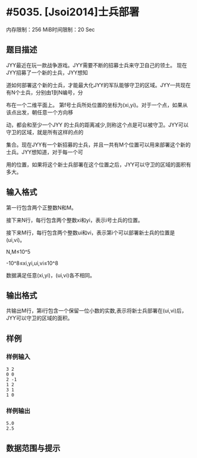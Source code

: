 # #5035. [Jsoi2014]士兵部署

内存限制：256 MiB时间限制：20 Sec

## 题目描述

JYY最近在玩一款战争游戏。JYY需要不断的招募士兵来守卫自己的领土。 现在JYY招募了一个新的士兵，JYY想知

道如何部署这个新的士兵，才能最大化JYY的军队能够守卫的区域。JYY&mdash;共现在有N个士兵，分别由1到N编号，分

布在一个二维平面上。 第f号士兵所处位置的坐标为(xi,yi)。对于一个点，如果从该点出发，朝任意一个方向移

动，都会和至少一个JYY 的士兵的距离减少,则称这个点是可以被守卫。JYY可以守卫的区域，就是所有这样的点的

集合。现在JYY有一个新招募的士兵，并且一共有M个位置可以用来部署这个新的士兵。JYY想知道，对于每一个可

用的位置，如果将这个新士兵部署在这个位置之后，JYY可以守卫的区域的面积有多大。

## 输入格式

第一行包含两个正整数N和M。

接下来N行，每行包含两个整数xi和yi，表示i号士兵的位置。

接下来M行，每行包含两个整数ui和vi，表示第i个可以部署新士兵的位置是(ui,vi)。

N,M&le;10^5 

-10^8&le;xi,yi,ui,vi&le;10^8

数据满足任意(xi,yi)，(ui,vi)各不相同。

## 输出格式

共输出M行，第i行包含一个保留一位小数的实数,表示将新士兵部署在(ui,vi)后，JYY可以守卫的区域的面积。

## 样例

### 样例输入

    
    3 2
    0 0
    2 -1
    1 2
    3 1
    1 0
    

### 样例输出

    
    5.0
    2.5
    

## 数据范围与提示
